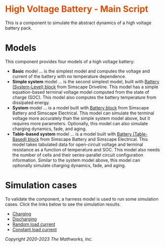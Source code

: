 
<a name="T_1FFD3858"></a>

# <span style="color:rgb(213,80,0)">High Voltage Battery \- Main Script</span>

This is a component to simulate the abstract dynamics of a high voltage battery pack.

# Models

This component provides four models of a high voltage battery:

-   **Basic** model ... is the simplest model and computes the voltage and current of the battery with no temperature dependence. 
-   **Simple system** model ... is the second simplest model, built with [Battery (System\-Level) block](https://www.mathworks.com/help/sdl/ref/batterysystemlevel.html) from Simscape Driveline. This model has a simple equation\-based terminal voltage model computed from the state of charge (SOC). This model also computes the battery temperature from dissipated energy. 
-   **System** model ... is a model built with [Battery block](https://www.mathworks.com/help/sps/ref/battery.html) from Simscape Battery and Simscape Electrical. This model can simulate the terminal voltage more accurately than the simple system model above, but it requires more parameters. Optionally, this model can also simulate charging dynamics, fade, and aging. 
-   **Table\-based system** model ... is a model built with [Battery (Table\-Based) block](https://www.mathworks.com/help/sps/ref/batterytablebased.html) from Simscape Battery and Simscape Electrical. This model takes tabulated data for open\-circuit voltage and terminal resistance as a function of temperature and SOC. This model also needs the number of cells and their series\-parallel circuit configuration information. Similar to the system model above, this model can optionally simulate charging dynamics, fade, and aging. 
# Simulation cases

To validate the component, a harness model is used to run some simulation cases. Click the links below to see the simulation results.

-  [Charging](matlab:openFile('BatteryHV_simulationCase_Charge')) 
-  [Discharging](matlab:openFile('BatteryHV_simulationCase_Discharge')) 
-  [Random load current](matlab:openFile('BatteryHV_simulationCase_Random')) 
-  [Constant load current](matlab:openFile('BatteryHV_simulationCase_Constant')) 

*Copyright 2020\-2023 The Mathworks, Inc.*

